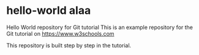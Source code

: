 # hello-world alaa
Hello World repository for Git tutorial
This is an example repository for the Git tutorial on https://www.w3schools.com

This repository is built step by step in the tutorial.
